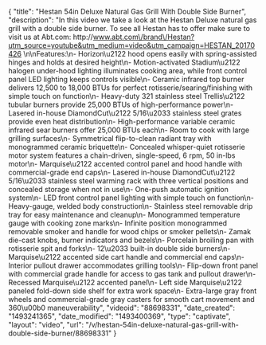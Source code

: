 {
    "title": "Hestan 54in Deluxe Natural Gas Grill With Double Side Burner",
    "description": "In this video we take a look at the Hestan Deluxe natural gas grill with a double side burner.  To see all Hestan has to offer make sure to visit us at Abt.com: http:\/\/www.abt.com\/brand\/Hestan?utm_source=youtube&utm_medium=video&utm_campaign=HESTAN_20170426 \n\nFeatures:\n- Horizon\u2122 hood opens easily with spring-assisted hinges and holds at desired height\n- Motion-activated Stadium\u2122 halogen under-hood lighting illuminates cooking area, while front control panel LED lighting keeps controls visible\n- Ceramic infrared top burner delivers 12,500 to 18,000 BTUs for perfect rotisserie\/searing\/finishing with simple touch on function\n- Heavy-duty 321 stainless steel Trellis\u2122 tubular burners provide 25,000 BTUs of high-performance power\n- Lasered in-house DiamondCut\u2122 5\/16\u2033 stainless steel grates provide even heat distribution\n- High-performance variable ceramic infrared sear burners offer 25,000 BTUs each\n- Room to cook with large grilling surfaces\n- Symmetrical flip-to-clean radiant tray with monogrammed ceramic briquette\n- Concealed whisper-quiet rotisserie motor system features a chain-driven, single-speed, 6 rpm, 50 in-lbs motor\n- Marquise\u2122 accented control panel and hood handle with commercial-grade end caps\n- Lasered in-house DiamondCut\u2122 5\/16\u2033 stainless steel warming rack with three vertical positions and concealed storage when not in use\n- One-push automatic ignition system\n- LED front control panel lighting with simple touch on function\n- Heavy-gauge, welded body construction\n- Stainless steel removable drip tray for easy maintenance and cleanup\n- Monogrammed temperature gauge with cooking zone marks\n- Infinite position monogrammed removable smoker and handle for wood chips or smoker pellets\n- Zamak die-cast knobs, burner indicators and bezels\n- Porcelain broiling pan with rotisserie spit and forks\n- 12\u2033 built-in double side burners\n- Marquise\u2122 accented side cart handle and commercial end caps\n- Interior pullout drawer accommodates grilling tools\n- Flip-down front panel with commercial grade handle for access to gas tank and pullout drawer\n- Recessed Marquise\u2122 accented panel\n- Left side Marquise\u2122 paneled fold-down side shelf for extra work space\n- Extra-large gray front wheels and commercial-grade gray casters for smooth cart movement and 360\u00b0 maneuverability",
    "videoid": "88698331",
    "date_created": "1493241365",
    "date_modified": "1493400369",
    "type": "captivate",
    "layout": "video",
    "url": "\/v\/hestan-54in-deluxe-natural-gas-grill-with-double-side-burner\/88698331"
}